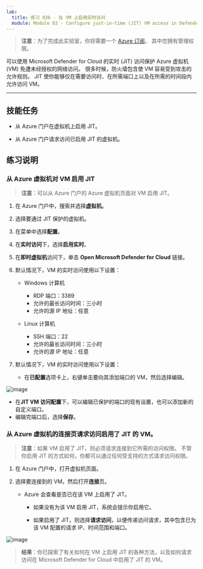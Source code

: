 ```yaml
---
lab:
  title: 练习 03b - 在 VM 上启用实时访问
  module: Module 03 - Configure just-in-time (JIT) VM access in Defender for Cloud
---
```



>**注意**：为了完成此实验室，你将需要一个 [Azure 订阅](https://azure.microsoft.com/en-us/free/?azure-portal=true)。 其中您拥有管理权限。 


可以使用 Microsoft Defender for Cloud 的实时 (JIT) 访问保护 Azure 虚拟机 (VM) 免遭未经授权的网络访问。 很多时候，防火墙包含使 VM 容易受到攻击的允许规则。 JIT 使你能够仅在需要访问时、在所需端口上以及在所需的时间段内允许访问 VM。 

---

## 技能任务

- 从 Azure 门户在虚拟机上启用 JIT。

- 从 Azure 门户请求访问已启用 JIT 的虚拟机。

## 练习说明 

### 从 Azure 虚拟机对 VM 启用 JIT

>**注意**：可以从 Azure 门户的 Azure 虚拟机页面对 VM 启用 JIT。

1. 在 Azure 门户中，搜索并选择**虚拟机**。
   
2. 选择要通过 JIT 保护的虚拟机。

3. 在菜单中选择**配置**。

4. 在**实时访问**下，选择**启用实时**。

5. 在**即时虚拟机**访问下，单击 **Open Microsoft Defender for Cloud** 链接。

6. 默认情况下，VM 的实时访问使用以下设置：

   - Windows 计算机
   
     - RDP 端口：3389
     - 允许的最长访问时间：三小时
     - 允许的源 IP 地址：任意

   - Linux 计算机
     - SSH 端口：22
     - 允许的最长访问时间：三小时
     - 允许的源 IP 地址：任意
   
7. 默认情况下，VM 的实时访问使用以下设置：

   - 在**已配置**选项卡上，右键单击要向其添加端口的 VM，然后选择编辑。
  
 ![image](https://github.com/MicrosoftLearning/Secure-Azure-services-and-workloads-with-Microsoft-Defender-for-Cloud-regulatory-compliance-controls/assets/91347931/66cf98b6-2ce0-43c7-a7be-b5d69bcfac1d)




   - 在**JIT VM 访问配置**下，可以编辑已保护的端口的现有设置，也可以添加新的自定义端口。
   - 编辑完端口后，选择**保存**。   

### 从 Azure 虚拟机的连接页请求访问启用了 JIT 的 VM。

>**注意**：如果 VM 启用了 JIT，则必须请求连接到它所需的访问权限。 不管你启用 JIT 的方式如何，你都可以通过任何受支持的方式请求访问权限。
   
1. 在 Azure 门户中，打开虚拟机页面。

2. 选择要连接到的 VM，然后打开**连接**页。

   - Azure 会查看是否已在该 VM 上启用了 JIT。

        - 如果没有为该 VM 启用 JIT，系统会提示你启用它。
    
        - 如果启用了 JIT，则选择**请求访问**，以便传递访问请求，其中包含已为该 VM 配置的请求 IP、时间范围和端口。

![image](https://github.com/MicrosoftLearning/Secure-Azure-services-and-workloads-with-Microsoft-Defender-for-Cloud-regulatory-compliance-controls/assets/91347931/7e454150-bc04-47bc-afa1-e0a1e8af17f9)






> **结果**：你已探索了有关如何在 VM 上启用 JIT 的各种方法，以及如何请求访问在 Microsoft Defender for Cloud 中启用了 JIT 的 VM。

